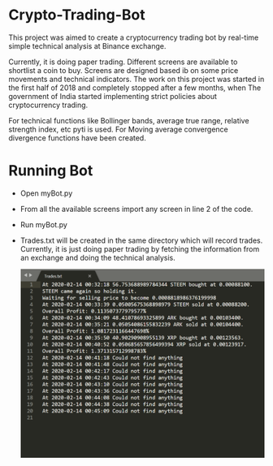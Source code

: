 # Crypto-Trading-Bot

This project was aimed to create a cryptocurrency trading bot by real-time simple technical analysis at Binance exchange. 

Currently, it is doing paper trading. Different screens are available to shortlist a coin to buy. Screens are designed based ib on some price movements
and technical indicators. The work on this project was started in the first half of 2018 and completely stopped after a few months, when 
The government of India started implementing strict policies about cryptocurrency trading.

For technical functions like Bollinger bands, average true range, relative strength index, etc pyti is used. 
For Moving average convergence divergence functions have been created.


# Running Bot

* Open myBot.py
* From all the available screens import any screen in line 2 of the code.
* Run myBot.py
* Trades.txt will be created in the same directory which will record trades. Currently, it is just doing paper trading by fetching the information from 
  an exchange and doing the technical analysis. 
  
  <img src = "trade.png" width = "600">
